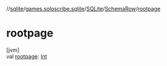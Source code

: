 //[sqlite](../../../../index.md)/[games.soloscribe.sqlite](../../index.md)/[SQLite](../index.md)/[SchemaRow](index.md)/[rootpage](rootpage.md)

# rootpage

[jvm]\
val [rootpage](rootpage.md): [Int](https://kotlinlang.org/api/core/kotlin-stdlib/kotlin/-int/index.html)